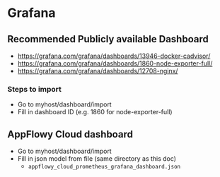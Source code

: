 # Grafana

## Recommended Publicly available Dashboard
- https://grafana.com/grafana/dashboards/13946-docker-cadvisor/
- https://grafana.com/grafana/dashboards/1860-node-exporter-full/
- https://grafana.com/grafana/dashboards/12708-nginx/

### Steps to import
- Go to myhost/dashboard/import
- Fill in dashboard ID (e.g. 1860 for node-exporter-full)

## AppFlowy Cloud dashboard
- Go to myhost/dashboard/import
- Fill in json model from file (same directory as this doc)
  - `appflowy_cloud_prometheus_grafana_dashboard.json`
